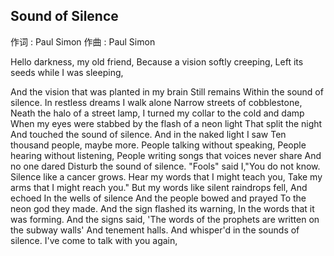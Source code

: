 ## Sound of Silence

作词 : Paul Simon
作曲 : Paul Simon

Hello darkness, my old friend,
Because a vision softly creeping,
Left its seeds while I was sleeping,

And the vision that was planted in my brain
Still remains
Within the sound of silence.
In restless dreams I walk alone
Narrow streets of cobblestone,
Neath the halo of a street lamp,
I turned my collar to the cold and damp
When my eyes were stabbed by the flash of a neon light
That split the night
And touched the sound of silence.
And in the naked light I saw
Ten thousand people, maybe more.
People talking without speaking,
People hearing without listening,
People writing songs that voices never share
And no one dared
Disturb the sound of silence.
"Fools" said I,"You do not know.
Silence like a cancer grows.
Hear my words that I might teach you,
Take my arms that I might reach you."
But my words like silent raindrops fell,
And echoed
In the wells of silence
And the people bowed and prayed
To the neon god they made.
And the sign flashed its warning,
In the words that it was forming.
And the signs said, 'The words of the prophets are written on the subway walls'
And tenement halls.
And whisper'd in the sounds of silence.
I've come to talk with you again,
